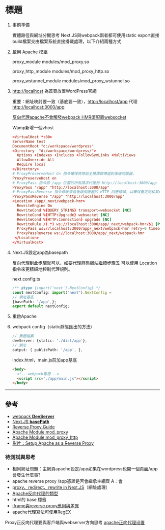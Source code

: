 # 標題

01. 事前準備

    實體路徑與網址分開思考
    Next.JS與webpack兩者都可使用static export直接build檔案交由檔案系統直接掛載處理，以下介紹兩種方式

02. 啟用 Apache 模組

    proxy_module modules/mod_proxy.so

    proxy_http_module modules/mod_proxy_http.so

    proxy_wstunnel_module modules/mod_proxy_wstunnel.so

03. <http://localhost> 為首頁放置WordPress官網
  
    重要：網址映射要一致（基底要一致），<http://localhost/app> 代理 <http://localhost:3000/app>

    [反向代理apache不會觸發webpack HMR須配置websocket](https://docs.google.com/document/d/1CANLVV-K_gKw4Ei038Q7VjOEQF5otU86bmsU2grODy4?usp=drive_fs)

    Wamp新增一個vhost

    ```conf
    <VirtualHost *:80>
    ServerName test
    DocumentRoot "d:/workspace/wordpress"
    <Directory  "d:/workspace/wordpress/">
      Options +Indexes +Includes +FollowSymLinks +MultiViews
      AllowOverride All
      Require local
    </Directory>
    # ProxyPreserveHost On 指令確保將原始主機標頭傳遞到後端伺服器。
    ProxyPreserveHost on
    # ProxyPass 指令將 /app 位置的所有請求代理到 http://localhost:3000/app
    ProxyPass "/app" "http://localhost:3000/app"
    # ProxyPassReverse 指令修改來自後端伺服器的 HTTP 回應標頭，以確保重定向和其他鏈接常工作。
    ProxyPassReverse "/app" "http://localhost:3000/app"
    <Location /app/_next/webpack-hmr>
      RewriteEngine On
      RewriteCond %{QUERY_STRING} transport=websocket [NC]
      RewriteCond %{HTTP:Upgrade} websocket [NC]
      RewriteCond %{HTTP:Connection} upgrade [NC]
      RewriteRule /(.*) ws://localhost:3000/app/_next/webpack-hmr/$1 [P,L]
      ProxyPass ws://localhost:3000/app/_next/webpack-hmr retry=0 timeout=30
      ProxyPassReverse ws://localhost:3000/app/_next/webpack-hmr
     </Location>
    </VirtualHost>
    ```

04. Next.JS設定app為basepath

    反向代理到此步驟就可以，如要代理靜態網站繼續步驟五
    可以使用 Location 指令來更精細地控制代理規則。

    next.config.ts

    ```typescript
    /** @type {import('next').NextConfig} */
    const nextConfig: import("next").NextConfig = 
    // 網址基底
    {basePath: '/app',};
    export default nextConfig;
    ```

5. 重啟Apache
6. webpack config（static靜態匯出的方法）

    ```ts
    // 實體檔案
    devServer: {static: './dist/app'},
    // 網址
    output: { publicPath: '/app', },
    ```

    index.html，main.js前加app基底

    ```html
    <body>
      <!-- webpack專用 -->
      <script src="./app/main.js"></script>
    </body>
    ```

---

## 參考

- [webpack **DevServer**](https://webpack.js.org/configuration/dev-server/)
- [Next.JS **basePath**](https://nextjs.org/docs/app/api-reference/next-config-js/basePath)
- [Reverse Proxy Guide](https://httpd.apache.org/docs/2.4/howto/reverse_proxy.html)
- [Apache Module mod_proxy](https://httpd.apache.org/docs/current/en/mod/mod_proxy.html#request-bodies)
- [Apache Module mod_proxy_http](https://httpd.apache.org/docs/2.4/en/mod/mod_proxy_http.html)
- [影片：Setup Apache as a Reverse Proxy](https://www.youtube.com/watch?v=VEr-Gp86teY)

### 待測試與思考

- 相同網址問題：主網頁apache設定/app如果在wordpress也開一個頁面/app會發生什麼事?
- apache reverse proxy /app憑證是否會繼承主網頁
A：會
- [proxy、redirect、rewrite in Next.JS](https://blog.logrocket.com/how-to-use-proxy-next-js/)（網址處理）
- [Apache反向代理的類型](https://www.cnblogs.com/68xi/p/16230089.html)
- html的 base 標籤
- [iframe與reverse proxy應用與差異](https://docs.google.com/document/d/1z-Ip_U80avz4RbwMv4mqGvX5s8fXeAMX2SsH2R7Dyo0?usp=drive_fs)
- apache代理寫法可使用RegEX

Proxy正反向代理要與客戶端與webserver方向思考
[apache正向代理设置](https://blog.csdn.net/guohun01/article/details/132042193)
